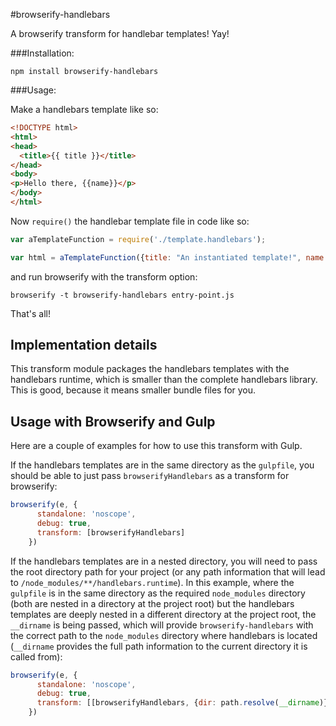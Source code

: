 #browserify-handlebars

A browserify transform for handlebar templates! Yay!

###Installation:

`npm install browserify-handlebars`

###Usage:

Make a handlebars template like so:

```html
<!DOCTYPE html>
<html>
<head>
  <title>{{ title }}</title>
</head>
<body>
<p>Hello there, {{name}}</p>
</body>
</html>
```

Now `require()` the handlebar template file in code like so:

```javascript
var aTemplateFunction = require('./template.handlebars');

var html = aTemplateFunction({title: "An instantiated template!", name: "David"});
```

and run browserify with the transform option:

`browserify -t browserify-handlebars entry-point.js`

That's all!

## Implementation details

This transform module packages the handlebars templates with the handlebars runtime, which is smaller than the complete handlebars library. This is good, because it means smaller bundle files for you.

## Usage with Browserify and Gulp

Here are a couple of examples for how to use this transform with Gulp.

If the handlebars templates are in the same directory as the `gulpfile`, you should be able to just pass `browserifyHandlebars` as a transform for browserify:

```javascript
browserify(e, {
      standalone: 'noscope',
      debug: true,
      transform: [browserifyHandlebars]
    })
```

If the handlebars templates are in a nested directory, you will need to pass the root directory path for your project (or any path information that will lead to `/node_modules/**/handlebars.runtime`). In this example, where the `gulpfile` is in the same directory as the required `node_modules` directory (both are nested in a directory at the project root) but the handlebars templates are deeply nested in a different directory at the project root, the `__dirname` is being passed, which will provide `browserify-handlebars` with the correct path to the `node_modules` directory where handlebars is located (`__dirname` provides the full path information to the current directory it is called from):

```javascript
browserify(e, {
      standalone: 'noscope',
      debug: true,
      transform: [[browserifyHandlebars, {dir: path.resolve(__dirname)}]]
    })
```

